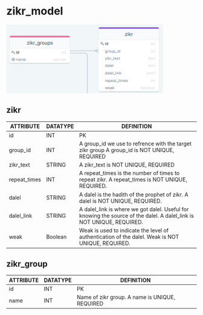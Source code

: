 # zikr_model

![zikr_model](./img/zikr.png)

## zikr

| ATTRIBUTE | DATATYPE | DEFINITION |
| --- | --- | --- |
| id | INT | PK |
| group\_id | INT | A group\_id we use to refrence with the target zikr group A group\_id is NOT UNIQUE, REQUIRED |
| zikr\_text | STRING | A zikr\_text is NOT UNIQUE, REQUIRED |
| repeat\_times | INT | A repeat\_times is the number of times to repeat zikr. A repeat\_times is NOT UNIQUE, REQUIRED. |
| dalel | STRING | A dalel is the hadith of the prophet of zikr. A dalel is NOT UNIQUE, REQUIRED. |
| dalel\_link | STRING | A dalel\_link is where we got dalel. Useful for knowing the source of the dalel. A dalel\_link is NOT UNIQUE, REQUIRED. |
| weak | Boolean | Weak is used to indicate the level of authentication of the dalel. Weak is NOT UNIQUE, REQUIRED. |

## zikr_group

| ATTRIBUTE | DATATYPE | DEFINITION |
| --- | --- | --- |
| id | INT | PK |
| name | INT | Name of zikr group. A name is UNIQUE, REQUIRED |
